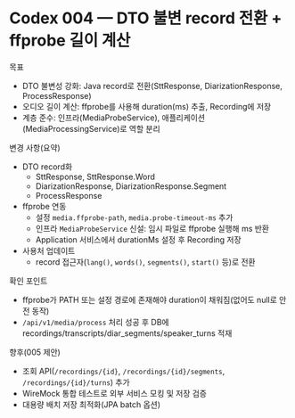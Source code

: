 # Codex 004 — DTO 불변 record 전환 + ffprobe 길이 계산

목표

- DTO 불변성 강화: Java record로 전환(SttResponse, DiarizationResponse, ProcessResponse)
- 오디오 길이 계산: ffprobe를 사용해 duration(ms) 추출, Recording에 저장
- 계층 준수: 인프라(MediaProbeService), 애플리케이션(MediaProcessingService)로 역할 분리

변경 사항(요약)

- DTO record화
    - SttResponse, SttResponse.Word
    - DiarizationResponse, DiarizationResponse.Segment
    - ProcessResponse
- ffprobe 연동
    - 설정 `media.ffprobe-path`, `media.probe-timeout-ms` 추가
    - 인프라 `MediaProbeService` 신설: 임시 파일로 ffprobe 실행해 ms 반환
    - Application 서비스에서 durationMs 설정 후 Recording 저장
- 사용처 업데이트
    - record 접근자(`lang()`, `words()`, `segments()`, `start()` 등)로 전환

확인 포인트

- ffprobe가 PATH 또는 설정 경로에 존재해야 duration이 채워짐(없어도 null로 안전 동작)
- `/api/v1/media/process` 처리 성공 후 DB에 recordings/transcripts/diar_segments/speaker_turns 적재

향후(005 제안)

- 조회 API(`/recordings/{id}`, `/recordings/{id}/segments`, `/recordings/{id}/turns`) 추가
- WireMock 통합 테스트로 외부 서비스 모킹 및 저장 검증
- 대용량 배치 저장 최적화(JPA batch 옵션)

